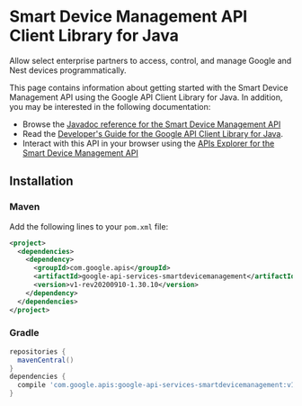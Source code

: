 # Smart Device Management API Client Library for Java

Allow select enterprise partners to access, control, and manage Google and Nest devices programmatically.

This page contains information about getting started with the Smart Device Management API
using the Google API Client Library for Java. In addition, you may be interested
in the following documentation:

* Browse the [Javadoc reference for the Smart Device Management API][javadoc]
* Read the [Developer's Guide for the Google API Client Library for Java][google-api-client].
* Interact with this API in your browser using the [APIs Explorer for the Smart Device Management API][api-explorer]

## Installation

### Maven

Add the following lines to your `pom.xml` file:

```xml
<project>
  <dependencies>
    <dependency>
      <groupId>com.google.apis</groupId>
      <artifactId>google-api-services-smartdevicemanagement</artifactId>
      <version>v1-rev20200910-1.30.10</version>
    </dependency>
  </dependencies>
</project>
```

### Gradle

```gradle
repositories {
  mavenCentral()
}
dependencies {
  compile 'com.google.apis:google-api-services-smartdevicemanagement:v1-rev20200910-1.30.10'
}
```

[javadoc]: https://googleapis.dev/java/google-api-services-smartdevicemanagement/latest/index.html
[google-api-client]: https://github.com/googleapis/google-api-java-client/
[api-explorer]: https://developers.google.com/apis-explorer/#p/smartdevicemanagement/v1/

